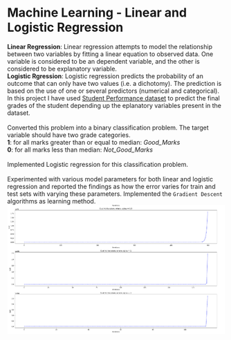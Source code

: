 # Machine Learning - Linear and Logistic Regression <br>

**Linear Regression**: Linear regression attempts to model the relationship between two variables by fitting a linear equation to observed data. One variable is considered to be an dependent variable, and the other is considered to be explanatory variable.<br>
**Logistic Rgression**: Logistic regression predicts the probability of an outcome that can only have two values (i.e. a dichotomy). The prediction is based on the use of one or several predictors (numerical and categorical).<br>
In this project I have used [Student Performance dataset](https://archive.ics.uci.edu/ml/datasets/Student+Performance#) to predict the final grades of the student depending up the eplanatory variables present in the dataset.<br>
<br>
Converted this problem into a binary classification problem. The target variable should have two grade categories.<br>
**1**: for all marks greater than or equal to median: *Good_Marks*<br>
**0**: for all marks less than median: *Not_Good_Marks*<br><br>
Implemented Logistic regression for this classification problem.<br><br>
Experimented with various model parameters for both linear and logistic regression and reported the findings as how the error varies for train and test sets with varying these parameters. Implemented the ``Gradient Descent`` algorithms as learning method.<br>
![](https://github.com/arpitchaukiyal/Machine-Learning-Linear-and-Logisctic-Regression/blob/master/costvsiterarion2.png)
